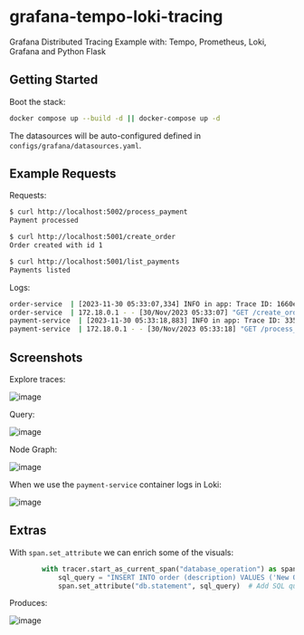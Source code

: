 # grafana-tempo-loki-tracing
Grafana Distributed Tracing Example with: Tempo, Prometheus, Loki, Grafana and Python Flask

## Getting Started

Boot the stack:

```bash
docker compose up --build -d || docker-compose up -d
```

The datasources will be auto-configured defined in `configs/grafana/datasources.yaml`.

## Example Requests

Requests:

```bash
$ curl http://localhost:5002/process_payment
Payment processed 

$ curl http://localhost:5001/create_order
Order created with id 1 

$ curl http://localhost:5001/list_payments
Payments listed 
```

Logs:

```bash
order-service  | [2023-11-30 05:33:07,334] INFO in app: Trace ID: 1660e64b3807719aa4898445766895b8
order-service  | 172.18.0.1 - - [30/Nov/2023 05:33:07] "GET /create_order HTTP/1.1" 200 -
payment-service  | [2023-11-30 05:33:18,883] INFO in app: Trace ID: 335c0cd1cd947c3de92b7cc9a06386e9
payment-service  | 172.18.0.1 - - [30/Nov/2023 05:33:18] "GET /process_payment HTTP/1.1" 200 -
```

## Screenshots

Explore traces:

![image](https://github.com/ruanbekker/grafana-tempo-loki-tracing/assets/567298/3c3d4823-3d21-468a-9af7-568b2b161b10)

Query:

![image](https://github.com/ruanbekker/grafana-tempo-loki-tracing/assets/567298/cac612f6-1de8-4008-8ab9-a571b1f41bd1)

Node Graph:

![image](https://github.com/ruanbekker/grafana-tempo-loki-tracing/assets/567298/c83057d5-e1a0-4e89-a3b5-ea83645211d4)

When we use the `payment-service` container logs in Loki:

![image](https://github.com/ruanbekker/grafana-tempo-loki-tracing/assets/567298/d2f79115-45d0-4298-8301-636a481b23f5)

## Extras

With `span.set_attribute` we can enrich some of the visuals:

```python
        with tracer.start_as_current_span("database_operation") as span:
            sql_query = "INSERT INTO order (description) VALUES ('New Order')"
            span.set_attribute("db.statement", sql_query)  # Add SQL query to span
```

Produces:

![image](https://github.com/ruanbekker/grafana-tempo-loki-tracing/assets/567298/1c3ecd1e-fa48-4dc5-8caf-ce7a244c6fb3)
